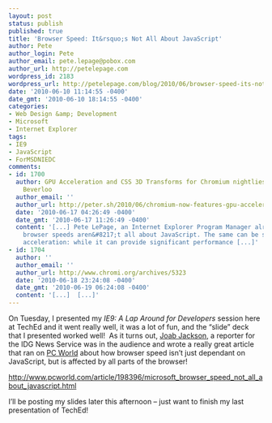 ```yaml
---
layout: post
status: publish
published: true
title: 'Browser Speed: It&rsquo;s Not All About JavaScript'
author: Pete
author_login: Pete
author_email: pete.lepage@pobox.com
author_url: http://petelepage.com
wordpress_id: 2183
wordpress_url: http://petelepage.com/blog/2010/06/browser-speed-its-not-all-about-javascript/
date: '2010-06-10 11:14:55 -0400'
date_gmt: '2010-06-10 18:14:55 -0400'
categories:
- Web Design &amp; Development
- Microsoft
- Internet Explorer
tags:
- IE9
- JavaScript
- ForMSDNIEDC
comments:
- id: 1700
  author: GPU Acceleration and CSS 3D Transforms for Chromium nightlies &laquo; Peter
    Beverloo
  author_email: ''
  author_url: http://peter.sh/2010/06/chromium-now-features-gpu-acceleration-and-css-3d-transforms/
  date: '2010-06-17 04:26:49 -0400'
  date_gmt: '2010-06-17 11:26:49 -0400'
  content: '[...] Pete LePage, an Internet Explorer Program Manager already noted:
    browser speeds aren&#8217;t all about JavaScript. The same can be said about hardware
    acceleration: while it can provide significant performance [...]'
- id: 1704
  author: ''
  author_email: ''
  author_url: http://www.chromi.org/archives/5323
  date: '2010-06-18 23:24:08 -0400'
  date_gmt: '2010-06-19 06:24:08 -0400'
  content: '[...]  [...]'
---
```

<p>On Tuesday, I presented my <em>IE9: A Lap Around for Developers</em> session here at TechEd and it went really well, it was a lot of fun, and the “slide” deck that I presented worked well!&#160; As it turns out, <a href="http://twitter.com/Joab_Jackson">Joab Jackson</a>, a reporter for the IDG News Service was in the audience and wrote a really great article that ran on <a href="http://www.pcworld.com">PC World</a> about how browser speed isn’t just dependant on JavaScript, but is affected by all parts of the browser!</p>
<p><a title="http://www.pcworld.com/article/198396/microsoft_browser_speed_not_all_about_javascript.html" href="http://www.pcworld.com/article/198396/microsoft_browser_speed_not_all_about_javascript.html">http://www.pcworld.com/article/198396/microsoft_browser_speed_not_all_about_javascript.html</a></p>
<p>I’ll be posting my slides later this afternoon – just want to finish my last presentation of TechEd!</p>
